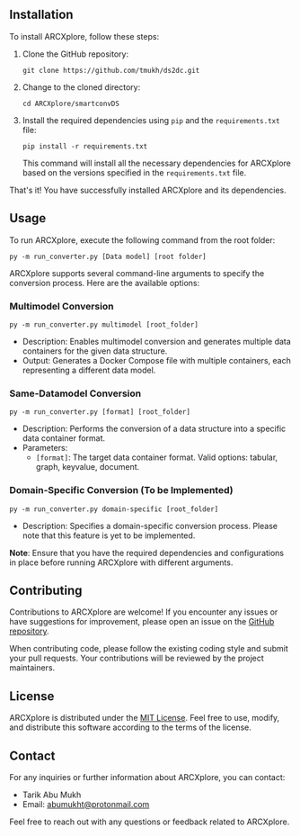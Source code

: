 ## Installation

To install ARCXplore, follow these steps:

1. Clone the GitHub repository:
   ```
   git clone https://github.com/tmukh/ds2dc.git
   ```

2. Change to the cloned directory:
   ```
   cd ARCXplore/smartconvDS
   ```

3. Install the required dependencies using `pip` and the `requirements.txt` file:
   ```
   pip install -r requirements.txt
   ```

   This command will install all the necessary dependencies for ARCXplore based on the versions specified in the `requirements.txt` file.

That's it! You have successfully installed ARCXplore and its dependencies.

## Usage

To run ARCXplore, execute the following command from the root folder:

```
py -m run_converter.py [Data model] [root folder]
```

ARCXplore supports several command-line arguments to specify the conversion process. Here are the available options:

### Multimodel Conversion

```
py -m run_converter.py multimodel [root_folder]
```

- Description: Enables multimodel conversion and generates multiple data containers for the given data structure.
- Output: Generates a Docker Compose file with multiple containers, each representing a different data model.

### Same-Datamodel Conversion

```
py -m run_converter.py [format] [root_folder]
```

- Description: Performs the conversion of a data structure into a specific data container format.
- Parameters:
  - `[format]`: The target data container format. Valid options: tabular, graph, keyvalue, document.

### Domain-Specific Conversion (To be Implemented)

```
py -m run_converter.py domain-specific [root_folder]
```

- Description: Specifies a domain-specific conversion process. Please note that this feature is yet to be implemented.

**Note**: Ensure that you have the required dependencies and configurations in place before running ARCXplore with different arguments.

## Contributing

Contributions to ARCXplore are welcome! If you encounter any issues or have suggestions for improvement, please open an issue on the [GitHub repository](https://git.cs.uni-kl.de/g_donipart17/ARCXplore/issues).

When contributing code, please follow the existing coding style and submit your pull requests. Your contributions will be reviewed by the project maintainers.

## License

ARCXplore is distributed under the [MIT License](LICENSE). Feel free to use, modify, and distribute this software according to the terms of the license.

## Contact

For any inquiries or further information about ARCXplore, you can contact:

- Tarik Abu Mukh
- Email: [abumukht@protonmail.com](mailto:abumukht@protonmail.com)

Feel free to reach out with any questions or feedback related to ARCXplore.
